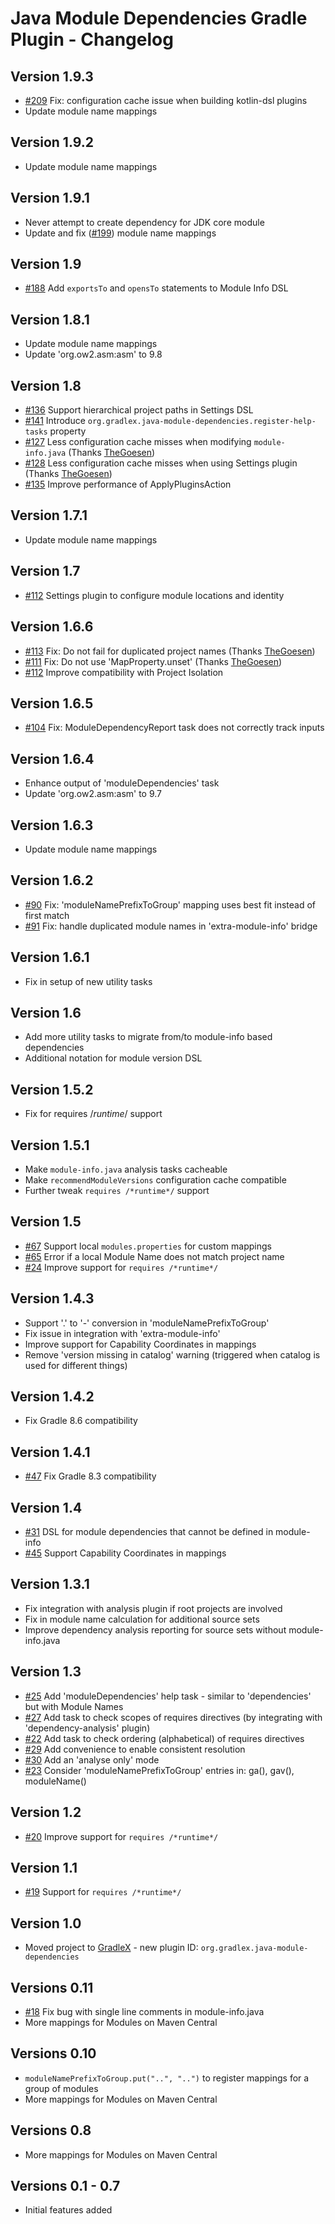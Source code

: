 # Java Module Dependencies Gradle Plugin - Changelog

## Version 1.9.3
* [#209](https://github.com/gradlex-org/java-module-dependencies/issues/209) Fix: configuration cache issue when building kotlin-dsl plugins
* Update module name mappings

## Version 1.9.2
* Update module name mappings

## Version 1.9.1
* Never attempt to create dependency for JDK core module
* Update and fix ([#199](https://github.com/gradlex-org/java-module-dependencies/pull/199)) module name mappings

## Version 1.9
* [#188](https://github.com/gradlex-org/java-module-dependencies/pull/188) Add `exportsTo` and `opensTo` statements to Module Info DSL

## Version 1.8.1
* Update module name mappings
* Update 'org.ow2.asm:asm' to 9.8

## Version 1.8
* [#136](https://github.com/gradlex-org/java-module-dependencies/pull/136) Support hierarchical project paths in Settings DSL
* [#141](https://github.com/gradlex-org/java-module-dependencies/pull/141) Introduce `org.gradlex.java-module-dependencies.register-help-tasks` property
* [#127](https://github.com/gradlex-org/java-module-dependencies/issues/127) Less configuration cache misses when modifying `module-info.java` (Thanks [TheGoesen](https://github.com/TheGoesen))
* [#128](https://github.com/gradlex-org/java-module-dependencies/issues/128) Less configuration cache misses when using Settings plugin (Thanks [TheGoesen](https://github.com/TheGoesen))
* [#135](https://github.com/gradlex-org/java-module-dependencies/issues/135) Improve performance of ApplyPluginsAction

## Version 1.7.1
* Update module name mappings

## Version 1.7
* [#112](https://github.com/gradlex-org/java-module-dependencies/issues/112) Settings plugin to configure module locations and identity

## Version 1.6.6
* [#113](https://github.com/gradlex-org/java-module-dependencies/issues/113) Fix: Do not fail for duplicated project names (Thanks [TheGoesen](https://github.com/TheGoesen))
* [#111](https://github.com/gradlex-org/java-module-dependencies/issues/111) Fix: Do not use 'MapProperty.unset' (Thanks [TheGoesen](https://github.com/TheGoesen))
* [#112](https://github.com/gradlex-org/java-module-dependencies/issues/112) Improve compatibility with Project Isolation

## Version 1.6.5
* [#104](https://github.com/gradlex-org/java-module-dependencies/issues/104) Fix: ModuleDependencyReport task does not correctly track inputs

## Version 1.6.4
* Enhance output of 'moduleDependencies' task
* Update 'org.ow2.asm:asm' to 9.7

## Version 1.6.3
* Update module name mappings

## Version 1.6.2
* [#90](https://github.com/gradlex-org/java-module-dependencies/issues/90) Fix: 'moduleNamePrefixToGroup' mapping uses best fit instead of first match
* [#91](https://github.com/gradlex-org/java-module-dependencies/issues/91) Fix: handle duplicated module names in 'extra-module-info' bridge

## Version 1.6.1
* Fix in setup of new utility tasks

## Version 1.6
* Add more utility tasks to migrate from/to module-info based dependencies
* Additional notation for module version DSL

## Version 1.5.2
* Fix for requires /*runtime*/ support

## Version 1.5.1
* Make `module-info.java` analysis tasks cacheable
* Make `recommendModuleVersions` configuration cache compatible
* Further tweak `requires /*runtime*/` support

## Version 1.5
* [#67](https://github.com/gradlex-org/java-module-dependencies/issues/67) Support local `modules.properties` for custom mappings
* [#65](https://github.com/gradlex-org/java-module-dependencies/issues/65) Error if a local Module Name does not match project name
* [#24](https://github.com/gradlex-org/java-module-dependencies/issues/24) Improve support for `requires /*runtime*/`

## Version 1.4.3
* Support '.' to '-' conversion in 'moduleNamePrefixToGroup'
* Fix issue in integration with 'extra-module-info'
* Improve support for Capability Coordinates in mappings
* Remove 'version missing in catalog' warning (triggered when catalog is used for different things)

## Version 1.4.2
* Fix Gradle 8.6 compatibility

## Version 1.4.1
* [#47](https://github.com/gradlex-org/java-module-dependencies/issues/47) Fix Gradle 8.3 compatibility

## Version 1.4
* [#31](https://github.com/gradlex-org/java-module-dependencies/issues/31) DSL for module dependencies that cannot be defined in module-info
* [#45](https://github.com/gradlex-org/java-module-dependencies/issues/45) Support Capability Coordinates in mappings

## Version 1.3.1
* Fix integration with analysis plugin if root projects are involved
* Fix in module name calculation for additional source sets
* Improve dependency analysis reporting for source sets without module-info.java 

## Version 1.3
* [#25](https://github.com/gradlex-org/java-module-dependencies/issues/25) Add 'moduleDependencies' help task - similar to 'dependencies' but with Module Names
* [#27](https://github.com/gradlex-org/java-module-dependencies/issues/27) Add task to check scopes of requires directives (by integrating with 'dependency-analysis' plugin)
* [#22](https://github.com/gradlex-org/java-module-dependencies/issues/22) Add task to check ordering (alphabetical) of requires directives
* [#29](https://github.com/gradlex-org/java-module-dependencies/issues/29) Add convenience to enable consistent resolution
* [#30](https://github.com/gradlex-org/java-module-dependencies/issues/30) Add an 'analyse only' mode
* [#23](https://github.com/gradlex-org/java-module-dependencies/issues/23) Consider 'moduleNamePrefixToGroup' entries in: ga(), gav(), moduleName()

## Version 1.2
* [#20](https://github.com/gradlex-org/java-module-dependencies/issues/20) Improve support for `requires /*runtime*/`

## Version 1.1
* [#19](https://github.com/gradlex-org/java-module-dependencies/issues/19) Support for `requires /*runtime*/`

## Version 1.0
* Moved project to [GradleX](https://gradlex.org) - new plugin ID: `org.gradlex.java-module-dependencies`

## Versions 0.11
* [#18](https://github.com/gradlex-org/java-module-dependencies/issues/18) Fix bug with single line comments in module-info.java 
* More mappings for Modules on Maven Central

## Versions 0.10
*  `moduleNamePrefixToGroup.put("..", "..")` to register mappings for a group of modules
* More mappings for Modules on Maven Central

## Versions 0.8
* More mappings for Modules on Maven Central

## Versions 0.1 - 0.7
* Initial features added
